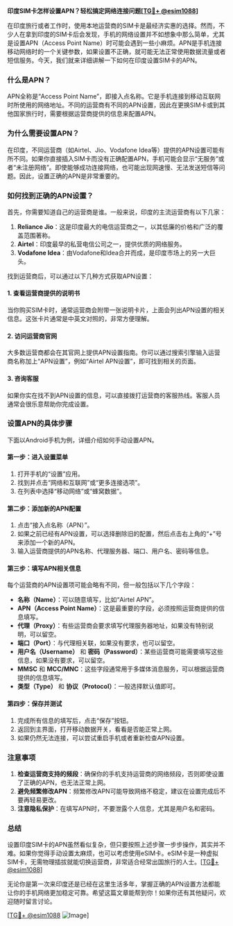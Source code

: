 **印度SIM卡怎样设置APN？轻松搞定网络连接问题[[TG💪+ @esim1088](https://t.me/s/esim1088)]**

在印度旅行或者工作时，使用本地运营商的SIM卡是最经济实惠的选择。然而，不少人在拿到印度的SIM卡后会发现，手机的网络设置并不如想象中那么简单，尤其是设置APN（Access Point Name）时可能会遇到一些小麻烦。APN是手机连接移动网络时的一个关键参数，如果设置不正确，就可能无法正常使用数据流量或者短信服务。今天，我们就来详细讲解一下如何在印度设置SIM卡的APN。

### 什么是APN？

APN全称是“Access Point Name”，即接入点名称。它是手机连接到移动互联网时所使用的网络地址。不同的运营商有不同的APN设置，因此在更换SIM卡或到其他国家旅行时，需要根据运营商提供的信息来配置APN。

### 为什么需要设置APN？

在印度，不同运营商（如Airtel、Jio、Vodafone Idea等）提供的APN设置可能有所不同。如果你直接插入SIM卡而没有正确配置APN，手机可能会显示“无服务”或者“未注册网络”。即使能够成功连接网络，也可能出现网速慢、无法发送短信等问题。因此，设置正确的APN是非常重要的。

### 如何找到正确的APN设置？

首先，你需要知道自己的运营商是谁。一般来说，印度的主流运营商有以下几家：

1. **Reliance Jio**：这是印度最大的电信运营商之一，以其低廉的价格和广泛的覆盖范围著称。
2. **Airtel**：印度最早的私营电信公司之一，提供优质的网络服务。
3. **Vodafone Idea**：由Vodafone和Idea合并而成，是印度市场上的另一大巨头。

找到运营商后，可以通过以下几种方式获取APN设置：

#### 1. 查看运营商提供的说明书

当你购买SIM卡时，通常运营商会附带一张说明卡片，上面会列出APN设置的相关信息。这张卡片通常是中英文对照的，非常方便理解。

#### 2. 访问运营商官网

大多数运营商都会在其官网上提供APN设置指南。你可以通过搜索引擎输入运营商名称加上“APN设置”，例如“Airtel APN设置”，即可找到相关的页面。

#### 3. 咨询客服

如果你实在找不到APN设置的信息，可以直接拨打运营商的客服热线。客服人员通常会很乐意帮助你完成设置。

### 设置APN的具体步骤

下面以Android手机为例，详细介绍如何手动设置APN。

#### 第一步：进入设置菜单

1. 打开手机的“设置”应用。
2. 找到并点击“网络和互联网”或“更多连接选项”。
3. 在列表中选择“移动网络”或“蜂窝数据”。

#### 第二步：添加新的APN配置

1. 点击“接入点名称（APN）”。
2. 如果之前已经有APN设置，可以选择删除旧的配置，然后点击右上角的“+”号来添加一个新的APN。
3. 输入运营商提供的APN名称、代理服务器、端口、用户名、密码等信息。

#### 第三步：填写APN相关信息

每个运营商的APN设置项可能会略有不同，但一般包括以下几个字段：

- **名称（Name）**：可以随意填写，比如“Airtel APN”。
- **APN（Access Point Name）**：这是最重要的字段，必须按照运营商提供的信息填写。
- **代理（Proxy）**：有些运营商会要求填写代理服务器地址，如果没有特别说明，可以留空。
- **端口（Port）**：与代理相关联，如果没有要求，也可以留空。
- **用户名（Username）** 和 **密码（Password）**：某些运营商可能需要填写这些信息，如果没有要求，可以留空。
- **MMSC** 和 **MCC/MNC**：这些字段通常用于多媒体消息服务，可以根据运营商提供的信息填写。
- **类型（Type）** 和 **协议（Protocol）**：一般选择默认值即可。

#### 第四步：保存并测试

1. 完成所有信息的填写后，点击“保存”按钮。
2. 返回到主界面，打开移动数据开关，看看是否能正常上网。
3. 如果仍然无法连接，可以尝试重启手机或者重新检查APN设置。

### 注意事项

1. **检查运营商支持的频段**：确保你的手机支持运营商的网络频段，否则即使设置了正确的APN，也无法正常上网。
2. **避免频繁修改APN**：频繁修改APN可能导致网络不稳定，建议在设置完成后不要再轻易更改。
3. **注意隐私保护**：在填写APN时，不要泄露个人信息，尤其是用户名和密码。

### 总结

设置印度SIM卡的APN虽然看似复杂，但只要按照上述步骤一步步操作，其实并不难。如果你觉得手动设置太麻烦，也可以考虑使用eSIM卡。eSIM卡是一种虚拟SIM卡，无需物理插拔就能切换运营商，非常适合经常出国旅行的人士。[[TG💪+ @esim1088](https://t.me/s/esim1088)]

无论你是第一次来印度还是已经在这里生活多年，掌握正确的APN设置方法都能让你的手机网络更加稳定可靠。希望这篇文章能帮到你！如果你还有其他疑问，欢迎随时留言讨论。

[[TG💪+ @esim1088](https://t.me/s/esim1088) ![Image](https://i.postimg.cc/4NQfJmqS/Snipaste-2025-05-13-00-14-12.png)]